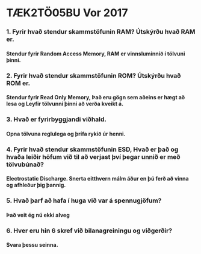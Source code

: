 # TÆK2TÖ05BU Vor 2017

### 1. Fyrir hvað stendur skammstöfunin RAM? Útskýrðu hvað RAM er.
#### Stendur fyrir Random Access Memory, RAM er vinnsluminnið í tölvuni þinni.

### 2. Fyrir hvað stendur skammstöfunin ROM? Útskýrðu hvað ROM er.
#### Stendur fyrir Read Only Memory, Það eru gögn sem aðeins er hægt að lesa og Leyfir tölvunni þinni að verða kveikt á.
### 3. Hvað er fyrirbyggjandi viðhald.
#### Opna tölvuna reglulega og þrífa rykið úr henni.
### 4. Fyrir hvað stendur skammstöfunin ESD, Hvað er það og hvaða leiðir höfum við til að verjast því þegar unnið er með tölvubúnað?
#### Electrostatic Discharge. Snerta eitthvern málm áður en þú ferð að vinna og afhleður þig þannig.
### 5. Hvað þarf að hafa í huga við var á spennugjöfum?
#### Það veit ég nú ekki alveg
### 6. Hver eru hin 6 skref við bilanagreiningu og viðgerðir?
#### Svara þessu seinna.
